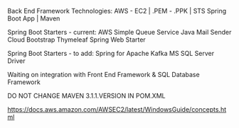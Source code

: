 Back End Framework
Technologies:
AWS - EC2 | .PEM - .PPK | STS Spring Boot App | Maven

Spring Boot Starters - current:
AWS Simple Queue Service
Java Mail Sender
Cloud Bootstrap
Thymeleaf
Spring Web Starter

Spring Boot Starters - to add:
Spring for Apache Kafka
MS SQL Server Driver

Waiting on integration with Front End Framework & SQL Database Framework

DO NOT CHANGE MAVEN 3.1.1.VERSION IN POM.XML

https://docs.aws.amazon.com/AWSEC2/latest/WindowsGuide/concepts.html